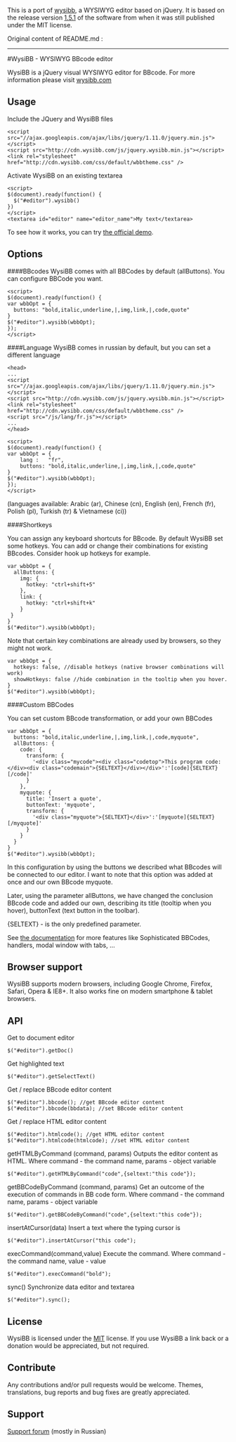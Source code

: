 This is a port of [wysibb](https://github.com/wbb/wysibb), a WYSIWYG editor based on jQuery. It is based on the release version [1.5.1](https://github.com/wbb/wysibb/tree/1.5.1) of the software from when it was still published under the MIT license.


Original content of README.md :

---

#WysiBB - WYSIWYG BBcode editor

WysiBB is a jQuery visual WYSIWYG editor for BBcode.
For more information please visit [wysibb.com](http://www.wysibb.com) 

## Usage

Include the JQuery and WysiBB files

	<script src="//ajax.googleapis.com/ajax/libs/jquery/1.11.0/jquery.min.js"></script>
	<script src="http://cdn.wysibb.com/js/jquery.wysibb.min.js"></script>
	<link rel="stylesheet" href="http://cdn.wysibb.com/css/default/wbbtheme.css" />

Activate WysiBB on an existing textarea

	<script>
	$(document).ready(function() {
	  $("#editor").wysibb()
	})
	</script>
	<textarea id="editor" name="editor_name">My text</textarea>

To see how it works, you can try [the official demo](http://www.wysibb.com/).


## Options

####BBcodes
WysiBB comes with all BBCodes by default (allButtons). You can configure BBCode you want.

	<script>
	$(document).ready(function() {
	var wbbOpt = {
	  buttons: "bold,italic,underline,|,img,link,|,code,quote"
	}
	$("#editor").wysibb(wbbOpt);
	});
	</script>

####Language
WysiBB comes in russian by default, but you can set a different language 
	
	<head>
	...
	<script src="//ajax.googleapis.com/ajax/libs/jquery/1.11.0/jquery.min.js"></script>
	<script src="http://cdn.wysibb.com/js/jquery.wysibb.min.js"></script>
	<link rel="stylesheet" href="http://cdn.wysibb.com/css/default/wbbtheme.css" />
	<script src="/js/lang/fr.js"></script>
	...
	</head>
	
	<script>
	$(document).ready(function() {
	var wbbOpt = {
		lang : 	 "fr",
		buttons: "bold,italic,underline,|,img,link,|,code,quote"
	}
	$("#editor").wysibb(wbbOpt);
	});
	</script>

(languages available: Arabic (ar), Chinese (cn), English (en), French (fr), Polish (pl), Turkish (tr) & Vietnamese (ci))


####Shortkeys

You can assign any keyboard shortcuts for BBcode. By default WysiBB set some hotkeys. You can add or change their combinations for existing BBcodes. 
Consider hook up hotkeys for example.

	var wbbOpt = {
	  allButtons: {
		img: {
		  hotkey: "ctrl+shift+5"
		},
		link: {
		  hotkey: "ctrl+shift+k"
		}
	 }
	}
	$("#editor").wysibb(wbbOpt);

Note that certain key combinations are already used by browsers, so they might not work.

	var wbbOpt = {
	  hotkeys: false, //disable hotkeys (native browser combinations will work)
	  showHotkeys: false //hide combination in the tooltip when you hover.
	}
	$("#editor").wysibb(wbbOpt);


####Custom BBCodes

You can set custom BBcode transformation, or add your own BBCodes

	var wbbOpt = {
	  buttons: "bold,italic,underline,|,img,link,|,code,myquote",
	  allButtons: {
		code: {
		  transform: {
			'<div class="mycode"><div class="codetop">This program code:</div><div class="codemain">{SELTEXT}</div></div>':'[code]{SELTEXT}[/code]'
		  }
		},
		myquote: {
		  title: 'Insert a quote',
		  buttonText: 'myquote',
		  transform: {
			'<div class="myquote">{SELTEXT}</div>':'[myquote]{SELTEXT}[/myquote]'
		  }
		}
	  }
	}
	$("#editor").wysibb(wbbOpt);

In this configuration by using the buttons we described what BBcodes will be connected to our editor. I want to note that this option was added at once and our own BBcode myquote.

Later, using the parameter allButtons, we have changed the conclusion BBcode code and added our own, describing its title (tooltip when you hover), buttonText (text button in the toolbar).

{SELTEXT} - is the only predefined parameter.


See [the documentation](http://www.wysibb.com/ru/docs/) for more features like Sophisticated BBCodes, handlers, modal window with tabs, ...



## Browser support

WysiBB supports modern browsers, including Google Chrome, Firefox, Safari, Opera & IE8+.
It also works fine on modern smartphone & tablet browsers.



## API

Get to document editor

	$("#editor").getDoc()

Get highlighted text

	$("#editor").getSelectText()

Get / replace BBcode editor content

	$("#editor").bbcode(); //get BBcode editor content
	$("#editor").bbcode(bbdata); //set BBcode editor content

Get / replace HTML editor content

	$("#editor").htmlcode(); //get HTML editor content
	$("#editor").htmlcode(htmlcode); //set HTML editor content

getHTMLByCommand (command, params) 
Outputs the editor content as HTML. Where command - the command name, params - object variable

	$("#editor").getHTMLByCommand("code",{seltext:"this code"});

getBBCodeByCommand (command, params) 
Get an outcome of the execution of commands in BB code form. Where command - the command name, params - object variable

	$("#editor").getBBCodeByCommand("code",{seltext:"this code"});

insertAtCursor(data)
Insert a text where the typing cursor is

	$("#editor").insertAtCursor("this code");

execCommand(command,value)
Execute the command. Where command - the command name, value - value

	$("#editor").execCommand("bold");

sync()
Synchronize data editor and textarea

	$("#editor").sync();




## License

WysiBB is licensed under the [MIT](http://www.opensource.org/licenses/mit-license.php) license.
If you use WysiBB a link back or a donation would be appreciated, but not required.



## Contribute

Any contributions and/or pull requests would be welcome.
Themes, translations, bug reports and bug fixes are greatly appreciated.


## Support 

[Support forum](http://www.wysibb.com/forum/) (mostly in Russian)


